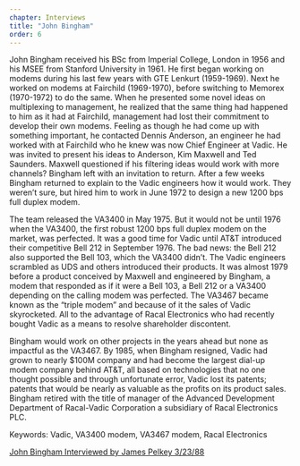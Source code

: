 ```yaml
---
chapter: Interviews
title: "John Bingham"
order: 6
---
```


John Bingham received his BSc from Imperial College, London in 1956 and his MSEE from Stanford University in 1961. He first began working on modems during his last few years with GTE Lenkurt (1959-1969). Next he worked on modems at Fairchild (1969-1970), before switching to Memorex (1970-1972) to do the same. When he presented some novel ideas on multiplexing to management, he realized that the same thing had happened to him as it had at Fairchild, management had lost their commitment to develop their own modems. Feeling as though he had come up with something important, he contacted Dennis Anderson, an engineer he had worked with at Fairchild who he knew was now Chief Engineer at Vadic. He was invited to present his ideas to Anderson, Kim Maxwell and Ted Saunders. Maxwell questioned if his filtering ideas would work with more channels? Bingham left with an invitation to return. After a few weeks Bingham returned to explain to the Vadic engineers how it would work. They weren’t sure, but hired him to work in June 1972 to design a new 1200 bps full duplex modem.

The team released the VA3400 in May 1975. But it would not be until 1976 when the VA3400, the first robust 1200 bps full duplex modem on the market, was perfected. It was a good time for Vadic until AT&T introduced their competitive Bell 212 in September 1976. The bad news: the Bell 212 also supported the Bell 103, which the VA3400 didn’t. The Vadic engineers scrambled as UDS and others introduced their products. It was almost 1979 before a product conceived by Maxwell and engineered by Bingham, a modem that responded as if it were a Bell 103, a Bell 212 or a VA3400 depending on the calling modem was perfected. The VA3467 became known as the “triple modem” and because of it the sales of Vadic skyrocketed. All to the advantage of Racal Electronics who had recently bought Vadic as a means to resolve shareholder discontent.

Bingham would work on other projects in the years ahead but none as impactful as the VA3467. By 1985, when Bingham resigned, Vadic had grown to nearly $100M company and had become the largest dial-up modem company behind AT&T, all based on technologies that no one thought possible and through unfortunate error, Vadic lost its patents; patents that would be nearly as valuable as the profits on its product sales. Bingham retired with the title of manager of the Advanced Development Department of Racal-Vadic Corporation a subsidiary of Racal Electronics PLC.

Keywords: Vadic, VA3400 modem, VA3467 modem, Racal Electronics

[John Bingham Interviewed by James Pelkey 3/23/88](https://archive.computerhistory.org/resources/access/text/2017/09/102738563-05-01-acc.pdf)
